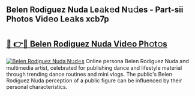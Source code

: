 ## Belen Rodiguez Nuda Le𝚊k𝚎d N𝚞𝚍es - Part-sii Photos Vid𝚎o Le𝚊ks xcb7p

# <h2><a href="http://fbbpqi7.evod.top/?m=Belen+Rodiguez+Nuda">🔗 👉🔴 Belen Rodiguez Nuda Vid𝚎o Ph𝚘t𝚘s</a></h2>

[![Belen Rodiguez Nuda N𝚞d𝚎s](https://i.imgur.com/8V9OHl7.gif)](http://fbbpqi7.evod.top/?m=Belen+Rodiguez+Nuda)
Online persona Belen Rodiguez Nuda and multimedia artist, celebrated for publishing dance and lifestyle material through trending dance routines and mini vlogs. The public's Belen Rodiguez Nuda perception of a public figure can be influenced by their personal characteristics. 
